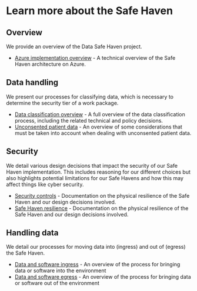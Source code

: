 # Learn more about the Safe Haven

## Overview

We provide an overview of the Data Safe Haven project.

+ [Azure implementation overview](overview/azure-implementation-details.md) - A technical overview of the Safe Haven architecture on Azure.

## Data handling

We present our processes for classifying data, which is necessary to determine the security tier of a work package.

+ [Data classification overview](classification/classification-overview.md) - A full overview of the data classification process, including the related technical and policy decisions.
+ [Unconsented patient data](classification/unconsented_data.md) - An overview of some considerations that must be taken into account when dealing with unconsented patient data.

## Security

We detail various design decisions that impact the security of our Safe Haven implementation. This includes reasoning for our different choices but also highlights potential limitations for our Safe Havens and how this may affect things like cyber security.

+ [Security controls](security_decisions/security-controls.md) - Documentation on the physical resilience of the Safe Haven and our design decisions involved.
+ [Safe Haven resilience](security_decisions/physical_resilence_and_availability.md) - Documentation on the physical resilience of the Safe Haven and our design decisions involved.

## Handling data

We detail our processes for moving data into (ingress) and out of (egress) the Safe Haven.

+ [Data and software ingress](ingress_and_egress/ingress.md) - An overview of the process for bringing data or software into the environment
+ [Data and software egress](ingress_and_egress/egress.md) - An overview of the process for bringing data or software out of the environment
